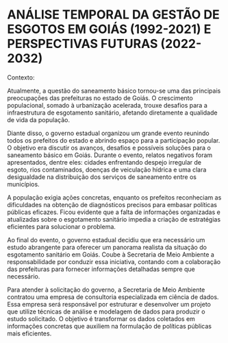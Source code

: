 # ANÁLISE TEMPORAL DA GESTÃO DE ESGOTOS EM GOIÁS (1992-2021) E PERSPECTIVAS FUTURAS (2022-2032)

Contexto:

Atualmente, a questão do saneamento básico tornou-se uma das principais preocupações das prefeituras no estado de Goiás. O crescimento populacional, somado à urbanização acelerada, trouxe desafios para a infraestrutura de esgotamento sanitário, afetando diretamente a qualidade de vida da população.

Diante disso, o governo estadual organizou um grande evento reunindo todos os prefeitos do estado e abrindo espaço para a participação popular. O objetivo era discutir os avanços, desafios e possíveis soluções para o saneamento básico em Goiás. Durante o evento, relatos negativos foram apresentados, dentre eles: cidades enfrentando despejo irregular de esgoto, rios contaminados, doenças de veiculação hídrica e uma clara desigualdade na distribuição dos serviços de saneamento entre os municípios.

A população exigia ações concretas, enquanto os prefeitos reconheciam as dificuldades na obtenção de diagnósticos precisos para embasar políticas públicas eficazes. Ficou evidente que a falta de informações organizadas e atualizadas sobre o esgotamento sanitário impedia a criação de estratégias eficientes para solucionar o problema.

Ao final do evento, o governo estadual decidiu que era necessário um estudo abrangente para oferecer um panorama realista da situação do esgotamento sanitário em Goiás. Coube à Secretaria de Meio Ambiente a responsabilidade por conduzir essa iniciativa, contando com a colaboração das prefeituras para fornecer informações detalhadas sempre que necessário.

Para atender à solicitação do governo, a Secretaria de Meio Ambiente contratou uma empresa de consultoria especializada em ciência de dados. Essa empresa será responsável por estruturar e desenvolver um projeto que utilize técnicas de análise e modelagem de dados para produzir o estudo solicitado. O objetivo é transformar os dados coletados em informações concretas que auxiliem na formulação de políticas públicas mais eficientes.

